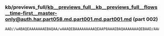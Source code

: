 ### kb/previews_full/kb__previews_full__kb__previews_full__flows__time-first__master-only@auth.har.part058.md.part001.md.part001.md (part 002)

```md
AAD//wABAQEAAAAAAAEBAQAA/wAAAQEBAAAAAAAAAQEAAP8AAAEBAQAAAAAAAQEBAAD/AAABAQEAAAAAAAABAQAA/wAAAQEBAAAAAAAAAAAABP//AAABAAAA
```

```
